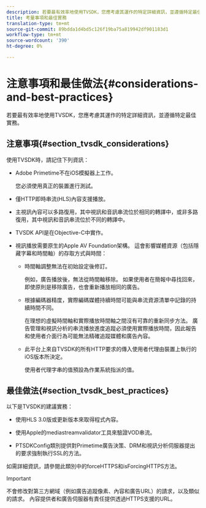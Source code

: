 ```yaml
---
description: 若要最有效率地使用TVSDK，您應考慮其運作的特定詳細資訊，並遵循特定最佳實務。
title: 考量事項和最佳實務
translation-type: tm+mt
source-git-commit: 89bdda1d4bd5c126f19ba75a819942df901183d1
workflow-type: tm+mt
source-wordcount: '390'
ht-degree: 0%

---
```



# 注意事項和最佳做法{#considerations-and-best-practices}

若要最有效率地使用TVSDK，您應考慮其運作的特定詳細資訊，並遵循特定最佳實務。

## 注意事項{#section_tvsdk_considerations}

使用TVSDK時，請記住下列資訊：

* Adobe Primetime不在iOS模擬器上工作。

   您必須使用真正的裝置進行測試。

* 僅HTTP即時串流(HLS)內容支援播放。

* 主視訊內容可以多路復用，其中視訊和音訊串流位於相同的轉譯中，或非多路復用，其中視訊和音訊串流位於不同的轉譯中。

* TVSDK API是在Objective-C中實作。

* 視訊播放需要原生的Apple AV Foundation架構。 這會影響媒體資源（包括隱藏字幕和時間軸）的存取方式與時間：

   * 時間軸調整無法在初始設定後修訂。

      例如，廣告播放後，無法從時間軸移除。 如果使用者在簡報中尋找回來，即使原則是移除廣告，也會重新播放相同的廣告。

   * 根據編碼器精度，實際編碼媒體持續時間可能與串流資源清單中記錄的持續時間不同。

      在理想的虛擬時間軸和實際播放時間軸之間沒有可靠的重新同步方法。 廣告管理和視訊分析的串流播放進度追蹤必須使用實際播放時間，因此報告和使用者介面行為可能無法精確追蹤媒體和廣告內容。

   * 此平台上來自TVSDK的所有HTTP要求的傳入使用者代理由裝置上執行的iOS版本所決定。

      使用者代理字串的值預設為作業系統指派的值。

## 最佳做法{#section_tvsdk_best_practices}

以下是TVSDK的建議實務：

* 使用HLS 3.0版或更新版本來取得程式內容。

* 使用Apple的mediastreamvalidator工具來驗證VOD串流。

* PTSDKConfig類別提供對Primetime廣告決策、DRM和視訊分析伺服器提出的要求強制執行SSL的方法。

如需詳細資訊，請參閱此類別中的forceHTTPS和isForcingHTTPS方法。

>[!IMPORTANT]
>
>不會修改對第三方網域（例如廣告追蹤像素、內容和廣告URL）的請求，以及類似的請求。 內容提供者和廣告伺服器有責任提供透過HTTPS支援的URL。
